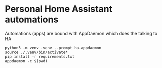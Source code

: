 # Personal Home Assistant automations

Automations (apps) are bound with AppDaemon which does the talking to HA

```
python3 -m venv .venv --prompt ha-appdaemon
source ./.venv/bin/activate*
pip install -r requirements.txt
appdaemon -c $(pwd)
```
